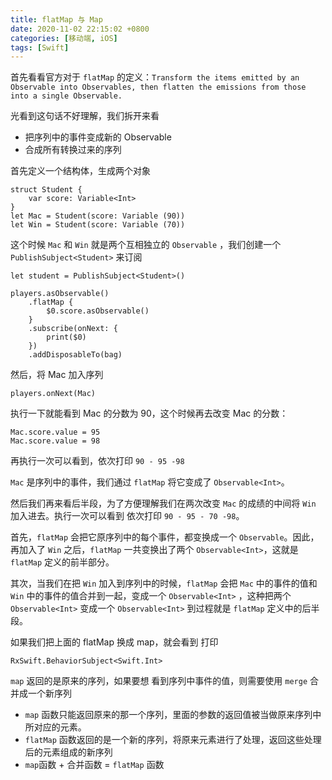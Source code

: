 ```yaml
---
title: flatMap 与 Map
date: 2020-11-02 22:15:02 +0800
categories: [移动端, iOS]
tags: [Swift]
---
```

首先看看官方对于 ``flatMap`` 的定义：``Transform the items emitted by an Observable into Observables, then flatten the emissions from those into a single Observable.``

光看到这句话不好理解，我们拆开来看

* 把序列中的事件变成新的 Observable
* 合成所有转换过来的序列

首先定义一个结构体，生成两个对象

```
struct Student {
    var score: Variable<Int>
}
let Mac = Student(score: Variable (90))
let Win = Student(score: Variable (70))

```
这个时候 ``Mac`` 和 ``Win`` 就是两个互相独立的 ``Observable`` ，我们创建一个 ``PublishSubject<Student>`` 来订阅

```
let student = PublishSubject<Student>()

players.asObservable()
    .flatMap {
        $0.score.asObservable()
    }
    .subscribe(onNext: {
        print($0)
    })
    .addDisposableTo(bag)
```
然后，将 Mac 加入序列

```
players.onNext(Mac)
```
执行一下就能看到 Mac 的分数为 90，这个时候再去改变 Mac 的分数：

```
Mac.score.value = 95
Mac.score.value = 98
```
再执行一次可以看到，依次打印 ``90 - 95 -98``

``Mac`` 是序列中的事件，我们通过 ``flatMap`` 将它变成了 ``Observable<Int>``。

然后我们再来看后半段，为了方便理解我们在两次改变 ``Mac`` 的成绩的中间将 ``Win`` 加入进去。执行一次可以看到 依次打印 ``90 - 95 - 70 -98``。

首先，``flatMap`` 会把它原序列中的每个事件，都变换成一个 ``Observable``。因此，再加入了 ``Win`` 之后，``flatMap`` 一共变换出了两个 ``Observable<Int>``，这就是 ``flatMap`` 定义的前半部分。

其次，当我们在把 ``Win`` 加入到序列中的时候，``flatMap`` 会把 ``Mac`` 中的事件的值和 ``Win`` 中的事件的值合并到一起，变成一个 ``Observable<Int>`` ，这种把两个 ``Observable<Int>`` 变成一个 ``Observable<Int>`` 到过程就是 ``flatMap`` 定义中的后半段。


如果我们把上面的 flatMap 换成 map，就会看到 打印

```
RxSwift.BehaviorSubject<Swift.Int>
```
``map`` 返回的是原来的序列，如果要想
看到序列中事件的值，则需要使用 ``merge`` 合并成一个新序列


* ``map`` 函数只能返回原来的那一个序列，里面的参数的返回值被当做原来序列中所对应的元素。
* ``flatMap`` 函数返回的是一个新的序列，将原来元素进行了处理，返回这些处理后的元素组成的新序列
* ``map``函数 + 合并函数 = ``flatMap`` 函数


